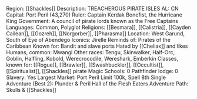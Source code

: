 Region: [[Shackles]]
Description: TREACHEROUS 
PIRATE ISLES
AL: CN
Capital: Port Peril 
(43,270)
Ruler: Captain Kerdak Bonefist, 
the Hurricane King
Government: A council of pirate lords 
known as the Free Captains
Languages: Common, Polyglot
Religions: [[Besmara]], [[Calistria]], [[Cayden Cailean]], [[Gozreh]], 
[[Norgorber]], [[Pharasma]]
Location: West Garund, South of
Eye of Abendego
Iconics: Jirelle
Reminds of: Pirates of the 
Caribbean
Known for: Bandit and slave ports
Hated by [[Cheliax]] and likes
Humans, common: Mwangi
Other races: Tengu, Skinwalker, Half-Orc, Goblin, Halfling, 
Kobold, Werecrocodile, Wereshark, Emberkin
Classes, known for: [[Rogue]], [[Brawler]], [[Swashbuckler]], [[Occultist]], [[Spiritualist]], 
[[Shackles]] pirate
Magic Schools: 0
Pathfinder lodge: 0
Slavery: Yes
Largest Market: Port Peril
Limit 100k, Spell 8th
Single Adventure (Best 2): Plunder & Peril 
Hall of the Flesh Eaters 
Adventure Path: Skulls & [[Shackles]]
